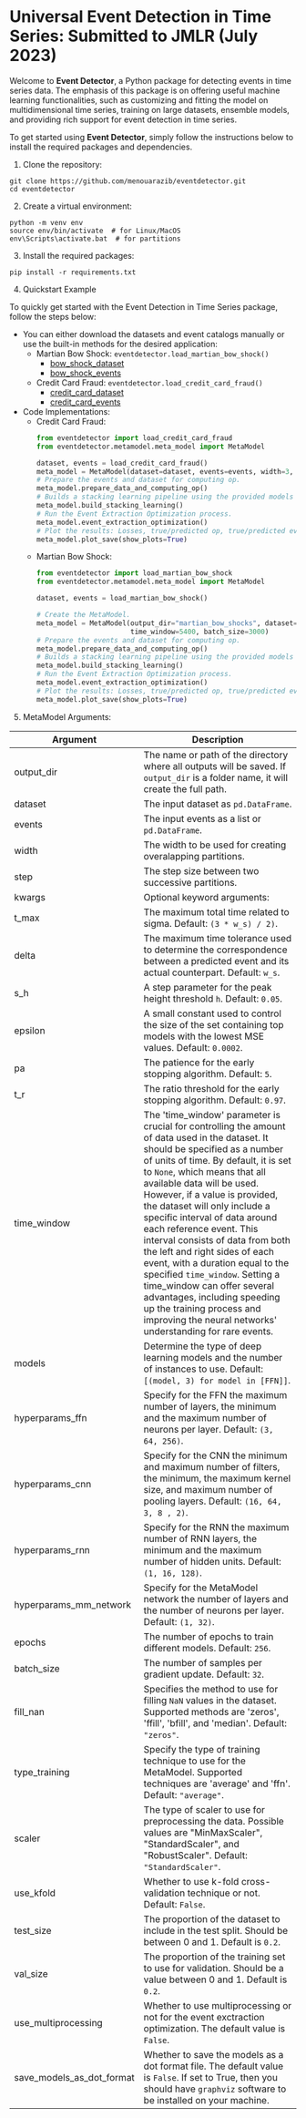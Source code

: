 Universal Event Detection in Time Series: Submitted to JMLR (July 2023)
==========================================================

Welcome to **Event Detector**, a Python package for detecting events in time series data. The emphasis of this package
is on offering useful machine learning functionalities, such as customizing and fitting the model on multidimensional
time series, training on large datasets, ensemble models, and providing rich support for event detection in time
series.

To get started using **Event Detector**, simply follow the instructions below to install the required packages and
dependencies.

1. Clone the repository:

<pre><code>git clone https://github.com/menouarazib/eventdetector.git
cd eventdetector
</code></pre>

2. Create a virtual environment:

<pre><code>python -m venv env
source env/bin/activate  # for Linux/MacOS
env\Scripts\activate.bat  # for partitions
</code></pre>

3. Install the required packages:

<pre><code>pip install -r requirements.txt</code></pre>

4. Quickstart Example

To quickly get started with the Event Detection in Time Series package, follow the steps below:

- You can either download the datasets and event catalogs manually or use the built-in methods for the desired application:
  - Martian Bow Shock: `eventdetector.load_martian_bow_shock()`
      - [bow_shock_dataset](https://onedrive.live.com/download?resid=4258578D3874B519%21151&authkey=!AGic2wBEAfnuBYg)
      - [bow_shock_events](https://onedrive.live.com/download?resid=4258578D3874B519%21150&authkey=!ACMf4jI2uwvVoec)
  - Credit Card Fraud: `eventdetector.load_credit_card_fraud()`
      - [credit_card_dataset](https://onedrive.live.com/download?resid=4258578D3874B519%21129&authkey=!ANgPyE0DphR9gTM)
      - [credit_card_events](https://onedrive.live.com/download?resid=4258578D3874B519%21147&authkey=!AIANbQqstMFG_zs)
- Code Implementations:
  - Credit Card Fraud:
    ```python
    from eventdetector import load_credit_card_fraud
    from eventdetector.metamodel.meta_model import MetaModel
    
    dataset, events = load_credit_card_fraud()
    meta_model = MetaModel(dataset=dataset, events=events, width=3, step=1, output_dir='fraud', batch_size=3000)
    # Prepare the events and dataset for computing op.
    meta_model.prepare_data_and_computing_op()
    # Builds a stacking learning pipeline using the provided models and hyperparameters.
    meta_model.build_stacking_learning()
    # Run the Event Extraction Optimization process.
    meta_model.event_extraction_optimization()
    # Plot the results: Losses, true/predicted op, true/predicted events, deltat_t.
    meta_model.plot_save(show_plots=True)
    ```
  - Martian Bow Shock:
    ```python
    from eventdetector import load_martian_bow_shock
    from eventdetector.metamodel.meta_model import MetaModel
    
    dataset, events = load_martian_bow_shock()
    
    # Create the MetaModel.
    meta_model = MetaModel(output_dir="martian_bow_shocks", dataset=dataset, events=events, width=45, step=1,
                           time_window=5400, batch_size=3000)
    # Prepare the events and dataset for computing op.
    meta_model.prepare_data_and_computing_op()
    # Builds a stacking learning pipeline using the provided models and hyperparameters.
    meta_model.build_stacking_learning()
    # Run the Event Extraction Optimization process.
    meta_model.event_extraction_optimization()
    # Plot the results: Losses, true/predicted op, true/predicted events, deltat_t.
    meta_model.plot_save(show_plots=True)
    ```
    
5. MetaModel Arguments:

Argument | Description
   ---------------------------- | --------------------------------------------------------------
   output_dir | The name or path of the directory where all outputs will be saved. If `output_dir` is a folder name, it will create the full path.
   dataset | The input dataset as `pd.DataFrame`.
   events | The input events as a list or `pd.DataFrame`.
   width | The width to be used for creating overalapping partitions.
   step | The step size between two successive partitions.
   kwargs | Optional keyword arguments:
   t_max | The maximum total time related to sigma. Default: `(3 * w_s) / 2)`.
   delta | The maximum time tolerance used to determine the correspondence between a predicted event and its actual counterpart. Default: `w_s`.
   s_h | A step parameter for the peak height threshold `h`. Default: `0.05`.
   epsilon | A small constant used to control the size of the set containing top models with the lowest MSE values. Default: `0.0002`.
   pa | The patience for the early stopping algorithm. Default: `5`.
   t_r | The ratio threshold for the early stopping algorithm. Default: `0.97`.
   time_window | The 'time_window' parameter is crucial for controlling the amount of data used in the dataset. It should be specified as a number of units of time. By default, it is set to `None`, which means that all available data will be used. However, if a value is provided, the dataset will only include a specific interval of data around each reference event. This interval consists of data from both the left and right sides of each event, with a duration equal to the specified `time_window`. Setting a time_window can offer several advantages, including speeding up the training process and improving the neural networks' understanding for rare events.
   models | Determine the type of deep learning models and the number of instances to use. Default: `[(model, 3) for model in [FFN]]`.
   hyperparams_ffn | Specify for the FFN the maximum number of layers, the minimum and the maximum number of neurons per layer. Default: `(3, 64, 256)`.
   hyperparams_cnn | Specify for the CNN the minimum and maximum number of filters, the minimum, the maximum kernel size, and maximum number of pooling layers. Default: `(16, 64, 3, 8 , 2)`.
   hyperparams_rnn | Specify for the RNN the maximum number of RNN layers, the minimum and the maximum number of hidden units. Default: `(1, 16, 128)`.
   hyperparams_mm_network | Specify for the MetaModel network the number of layers and the number of neurons per layer. Default: `(1, 32)`.
   epochs | The number of epochs to train different models. Default: `256`.
   batch_size | The number of samples per gradient update. Default: `32`.
   fill_nan | Specifies the method to use for filling `NaN` values in the dataset. Supported methods are 'zeros', 'ffill', 'bfill', and 'median'. Default: `"zeros"`.
   type_training | Specify the type of training technique to use for the MetaModel. Supported techniques are 'average' and 'ffn'. Default: `"average"`.
   scaler | The type of scaler to use for preprocessing the data. Possible values are "MinMaxScaler", "StandardScaler", and "RobustScaler". Default: `"StandardScaler"`.
   use_kfold | Whether to use k-fold cross-validation technique or not. Default: `False`.
   test_size | The proportion of the dataset to include in the test split. Should be between 0 and 1. Default is `0.2`.
   val_size |The proportion of the training set to use for validation. Should be a value between 0 and 1. Default is `0.2`.
   use_multiprocessing | Whether to use multiprocessing or not for the event exctraction optimization. The default value is `False`.
   save_models_as_dot_format | Whether to save the models as a dot format file. The default value is `False`. If set to True, then you should have `graphviz` software to be installed on your machine.
